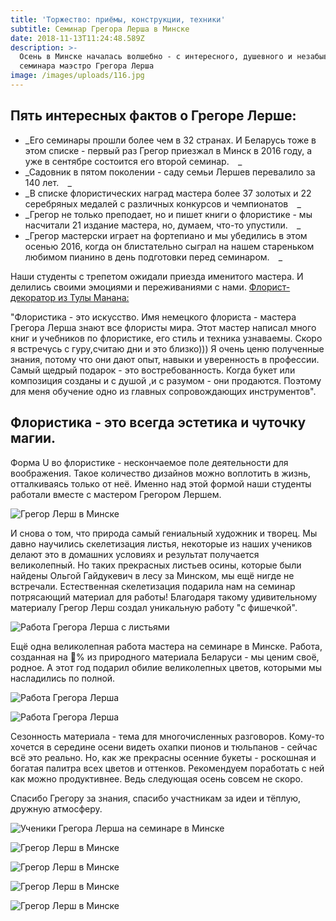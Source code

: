 ```yaml
---
title: 'Торжество: приёмы, конструкции, техники'
subtitle: Семинар Грегора Лерша в Минске
date: 2018-11-13T11:24:48.589Z
description: >-
  Осень в Минске началась волшебно - с интересного, душевного и незабываемого
  семинара маэстро Грегора Лерша
image: /images/uploads/116.jpg
---
```



## Пять интересных фактов о Грегоре Лерше:⠀

* _Его семинары прошли более чем в 32 странах. И Беларусь тоже в этом списке - первый раз Грегор приезжал в Минск в 2016 году, а уже в сентябре состоится его второй семинар.⠀
  _
* _Садовник в пятом поколении - саду семьи Лершев перевалило за 140 лет.⠀
  _
* _В списке флористических наград мастера более 37 золотых и 22 серебряных медалей с различных конкурсов и чемпионатов⠀
  _
* _Грегор не только преподает, но и пишет книги о флористике - мы насчитали 21 издание мастера, но, думаем, что-то упустили.⠀
  _
* _Грегор мастерски играет на фортепиано и мы убедились в этом осенью 2016, когда он блистательно сыграл на нашем стареньком любимом пианино в день подготовки перед семинаром.⠀
  _

Наши студенты с трепетом ожидали приезда именитого мастера. И делились своими эмоциями и переживаниями с нами. [Флорист-декоратор из Тулы Манана:](https://www.instagram.com/p/Bn26buoHoMS/)

"Флористика - это искусство. Имя немецкого флориста - мастера Грегора Лерша знают все флористы мира. Этот мастер написал много книг и учебников по флористике, его стиль и техника узнаваемы. Скоро я встречусь с гуру,считаю дни и это близко))) Я очень ценю полученные знания, потому что они дают опыт, навыки и уверенность в профессии. Самый щедрый подарок - это востребованность. Когда букет или композиция созданы и с душой ,и с разумом - они продаются. Поэтому для меня обучение одно из главных сопровождающих инструментов".⠀

## Флористика - это всегда эстетика и чуточку магии.

Форма U во флористике - нескончаемое поле деятельности для воображения. Такое количество дизайнов можно воплотить в жизнь, отталкиваясь только от неё. 
Именно над этой формой наши студенты работали вместе с мастером Грегором Лершем.

![Грегор Лерш в Минске](/images/uploads/lersh_sept_14jpg.jpg)

 И снова о том, что природа самый гениальный художник и творец. Мы давно научились скелетизация листья, некоторые из наших учеников делают это в домашних условиях и результат получается великолепный. Но таких прекрасных листьев осины, которые были найдены Ольгой Гайдукевич в лесу за Минском, мы ещё нигде не встречали. Естественная скелетизация подарила нам на семинар потрясающий материал для работы! Благодаря такому удивительному материалу Грегор Лерш создал уникальную работу "с фишечкой".

![Работа Грегора Лерша с листьями](/images/uploads/lersh_sept_5jpg.jpg)

Ещё одна великолепная работа мастера на семинаре в Минске. 
Работа, созданная на 💯% из природного материала Беларуси - мы ценим своё, родное. А этот год подарил обилие великолепных цветов, которыми мы насладились по полной. 

![Работа Грегора Лерша](/images/uploads/lersh_sept_43jpg.jpg)

![Работа Грегора Лерша](/images/uploads/lersh_sept_45jpg.jpg)

Сезонность материала - тема для многочисленных разговоров. Кому-то хочется в середине осени видеть охапки пионов и тюльпанов - сейчас всё это реально. Но, как же прекрасны осенние букеты - роскошная и богатая палитра всех цветов и оттенков. Рекомендуем поработать с ней как можно продуктивнее. Ведь следующая осень совсем не скоро.

Спасибо Грегору за знания, спасибо участникам за идеи и тёплую, дружную атмосферу.

![Ученики Грегора Лерша на семинаре в Минске](/images/uploads/lersh_sept_47jpg.jpg)

![Грегор Лерш в Минске](/images/uploads/lersh_sept_10jpg.jpg)

![Грегор Лерш в Минске](/images/uploads/lersh_sept_36jpg.jpg)

![Грегор Лерш в Минске](/images/uploads/lersh_sept_4jpg.jpg)

![Грегор Лерш в Минске](/images/uploads/lersh_sept_46jpg.jpg)
